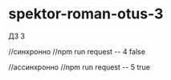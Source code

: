 # spektor-roman-otus-3
ДЗ 3

//синхронно
//npm run request -- 4 false

//ассинхронно
//npm run request -- 5 true
